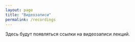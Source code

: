 ```yaml
---
layout: page
title: "Видеозаписи"
permalink: /recordings
---
```

Здесь будут появляться ссылки на видеозаписи лекций.
